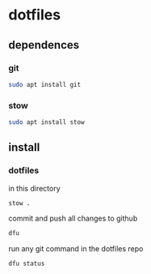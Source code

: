 # dotfiles

## dependences
### git
```sh
sudo apt install git
```

### stow
```sh
sudo apt install stow
```

## install
### dotfiles
in this directory
```sh 
stow .
```

commit and push all changes to github
```sh 
dfu
```

run any git command in the dotfiles repo
```sh 
dfu status
```

